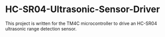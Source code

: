 # HC-SR04-Ultrasonic-Sensor-Driver
This project is written for the TM4C microcontroller to drive an HC-SR04 ultrasonic range detection sensor. 
